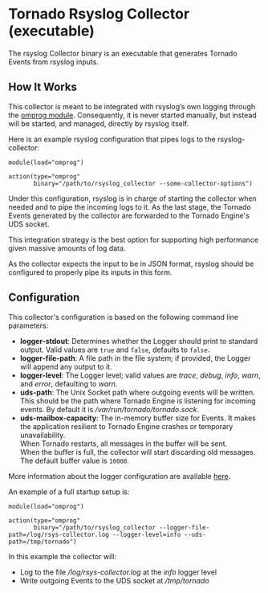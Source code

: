 # Tornado Rsyslog Collector (executable) 

The rsyslog Collector binary is an executable that generates Tornado Events from
rsyslog inputs.



## How It Works

This collector is meant to be integrated with rsyslog’s own logging through the 
[omprog module](https://www.rsyslog.com/doc/v8-stable/configuration/modules/omprog.html).
Consequently, it is never started manually, but instead will be started, and managed,
directly by rsyslog itself.

Here is an example rsyslog configuration that pipes logs to the rsyslog-collector:
```
module(load="omprog")

action(type="omprog"
       binary="/path/to/rsyslog_collector --some-collector-options")
```

Under this configuration, rsyslog is in charge of starting the collector when needed and to pipe
the incoming logs to it.  As the last stage, the Tornado Events generated by the collector are
forwarded to the Tornado Engine's UDS socket.

This integration strategy is the best option for supporting high performance given massive
amounts of log data. 

As the collector expects the input to be in JSON format, rsyslog should be configured to properly
pipe its inputs in this form.



## Configuration

This collector's configuration is based on the following command line parameters:
- __logger-stdout__:  Determines whether the Logger should print to standard output. 
  Valid values are `true` and `false`, defaults to `false`.
- __logger-file-path__:  A file path in the file system; if provided, the Logger will 
  append any output to it.
- __logger-level__:  The Logger level; valid values are _trace_, _debug_, _info_, _warn_, and
  _error_, defaulting to _warn_.
- __uds-path__:  The Unix Socket path where outgoing events will be written. 
  This should be the path where Tornado Engine is listening for incoming events.
  By default it is _/var/run/tornado/tornado.sock_.
- __uds-mailbox-capacity__:  The in-memory buffer size for Events.  It makes the application
  resilient to Tornado Engine crashes or temporary unavailability.  
  When Tornado restarts, all messages in the buffer will be sent.  
  When the buffer is full, the collector will start discarding old messages. 
  The default buffer value is `10000`.

More information about the logger configuration are available 
[here](../../../common/logger/doc/README.md).

An example of a full startup setup is:
```
module(load="omprog")

action(type="omprog"
       binary="/path/to/rsyslog_collector --logger-file-path=/log/rsys-collector.log --logger-level=info --uds-path=/tmp/tornado")
```

In this example the collector will:
- Log to the file _/log/rsys-collector.log_ at the _info_ logger level
- Write outgoing Events to the UDS socket at _/tmp/tornado_

